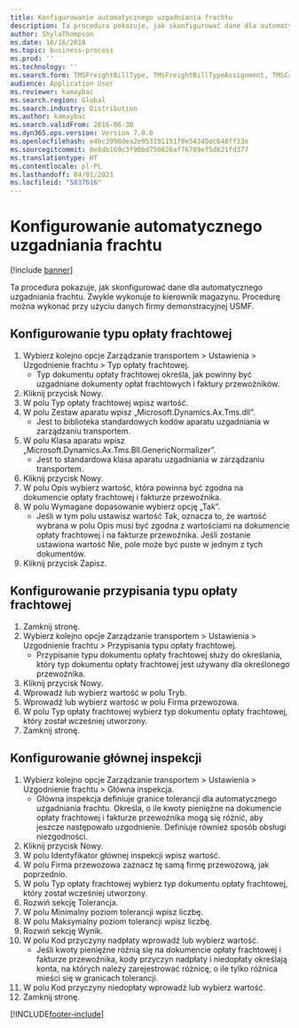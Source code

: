 ```yaml
---
title: Konfigurowanie automatycznego uzgadniania frachtu
description: Ta procedura pokazuje, jak skonfigurować dane dla automatycznego uzgadniania frachtu.
author: ShylaThompson
ms.date: 10/16/2018
ms.topic: business-process
ms.prod: ''
ms.technology: ''
ms.search.form: TMSFreightBillType, TMSFreightBillTypeAssignment, TMSCarrierCodeLookup, DefaultDashboard, TMSAuditMaster
audience: Application User
ms.reviewer: kamaybac
ms.search.region: Global
ms.search.industry: Distribution
ms.author: kamaybac
ms.search.validFrom: 2016-06-30
ms.dyn365.ops.version: Version 7.0.0
ms.openlocfilehash: e4bc3998dea2e953191151f8e54345ec648ff33e
ms.sourcegitcommit: 0e8db169c3f90bd750826af76709ef5d621fd377
ms.translationtype: HT
ms.contentlocale: pl-PL
ms.lasthandoff: 04/01/2021
ms.locfileid: "5837616"
---
```

# <a name="set-up-automatic-freight-reconciliation"></a>Konfigurowanie automatycznego uzgadniania frachtu

[!include [banner](../../includes/banner.md)]

Ta procedura pokazuje, jak skonfigurować dane dla automatycznego uzgadniania frachtu. Zwykle wykonuje to kierownik magazynu. Procedurę można wykonać przy użyciu danych firmy demonstracyjnej USMF.


## <a name="set-up-the-freight-bill-type"></a>Konfigurowanie typu opłaty frachtowej
1. Wybierz kolejno opcje Zarządzanie transportem > Ustawienia > Uzgodnienie frachtu > Typ opłaty frachtowej.
    * Typ dokumentu opłaty frachtowej określa, jak powinny być uzgadniane dokumenty opłat frachtowych i faktury przewoźników.  
2. Kliknij przycisk Nowy.
3. W polu Typ opłaty frachtowej wpisz wartość.
4. W polu Zestaw aparatu wpisz „Microsoft.Dynamics.Ax.Tms.dll”.
    * Jest to biblioteka standardowych kodów aparatu uzgadniania w zarządzaniu transportem.  
5. W polu Klasa aparatu wpisz „Microsoft.Dynamics.Ax.Tms.Bll.GenericNormalizer”.
    * Jest to standardowa klasa aparatu uzgadniania w zarządzaniu transportem.  
6. Kliknij przycisk Nowy.
7. W polu Opis wybierz wartość, która powinna być zgodna na dokumencie opłaty frachtowej i fakturze przewoźnika.  
8. W polu Wymagane dopasowanie wybierz opcję „Tak”.
    * Jeśli w tym polu ustawisz wartość Tak, oznacza to, że wartość wybrana w polu Opis musi być zgodna z wartościami na dokumencie opłaty frachtowej i na fakturze przewoźnika. Jeśli zostanie ustawiona wartość Nie, pole może być puste w jednym z tych dokumentów.  
9. Kliknij przycisk Zapisz.

## <a name="set-up-the-freight-bill-type-assignment"></a>Konfigurowanie przypisania typu opłaty frachtowej
1. Zamknij stronę.
2. Wybierz kolejno opcje Zarządzanie transportem > Ustawienia > Uzgodnienie frachtu > Przypisania typu opłaty frachtowej.
    * Przypisanie typu dokumentu opłaty frachtowej służy do określania, który typ dokumentu opłaty frachtowej jest używany dla określonego przewoźnika.   
3. Kliknij przycisk Nowy.
4. Wprowadź lub wybierz wartość w polu Tryb.
5. Wprowadź lub wybierz wartość w polu Firma przewozowa.
6. W polu Typ opłaty frachtowej wybierz typ dokumentu opłaty frachtowej, który został wcześniej utworzony.
7. Zamknij stronę.

## <a name="set-up-the-audit-master"></a>Konfigurowanie głównej inspekcji
1. Wybierz kolejno opcje Zarządzanie transportem > Ustawienia > Uzgodnienie frachtu > Główna inspekcja.
    * Główna inspekcja definiuje granice tolerancji dla automatycznego uzgadniania frachtu. Określa, o ile kwoty pieniężne na dokumencie opłaty frachtowej i fakturze przewoźnika mogą się różnić, aby jeszcze następowało uzgodnienie. Definiuje również sposób obsługi niezgodności.  
2. Kliknij przycisk Nowy.
3. W polu Identyfikator głównej inspekcji wpisz wartość.
4. W polu Firma przewozowa zaznacz tę samą firmę przewozową, jak poprzednio.
5. W polu Typ opłaty frachtowej wybierz typ dokumentu opłaty frachtowej, który został wcześniej utworzony.
6. Rozwiń sekcję Tolerancja.
7. W polu Minimalny poziom tolerancji wpisz liczbę.
8. W polu Maksymalny poziom tolerancji wpisz liczbę.
9. Rozwiń sekcję Wynik.
10. W polu Kod przyczyny nadpłaty wprowadź lub wybierz wartość.
    * Jeśli kwoty pieniężne różnią się na dokumencie opłaty frachtowej i fakturze przewoźnika, kody przyczyn nadpłaty i niedopłaty określają konta, na których należy zarejestrować różnicę, o ile tylko różnica mieści się w granicach tolerancji.  
11. W polu Kod przyczyny niedopłaty wprowadź lub wybierz wartość.
12. Zamknij stronę.



[!INCLUDE[footer-include](../../../includes/footer-banner.md)]